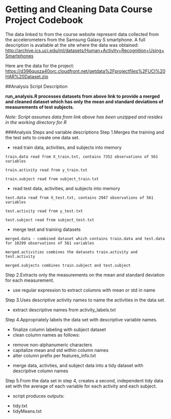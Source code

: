 Getting and Cleaning Data Course Project Codebook
===================================================
The data linked to from the course website represent data collected from the accelerometers from the Samsung Galaxy S smartphone. A full description is available at the site where the data was obtained: 
http://archive.ics.uci.edu/ml/datasets/Human+Activity+Recognition+Using+Smartphones 

Here are the data for the project: 
https://d396qusza40orc.cloudfront.net/getdata%2Fprojectfiles%2FUCI%20HAR%20Dataset.zip 

##Analysis Script Description

**run_analysis.R processes datasets from above link to provide a merged and cleaned dataset which has only the mean and standard deviations of measurements of test subjects.**

*Note: Script assumes data from link above has been unzipped and resides in the working directory for R*

###Analysis Steps and variable descriptions
Step 1.Merges the training and the test sets to create one data set.
  * read train data, activities, and subjects into memory
  
  `train.data read from X_train.txt, contains 7352 observations of 561 variables`

  `train.activity read from y_train.txt`
  
  `train.subject read from subject_train.txt`
  
  * read test data, activities, and subjects into memory
  
  `test.data read from X_test.txt, contains 2947 observations of 561 variables`

  `test.activity read from y_test.txt`
  
  `test.subject read from subject_test.txt`
  
  * merge test and training datasets
  
  `merged.data - combined dataset which contains train.data and test.data for 10299 observations of 561 variables`

  `merged.activities combines the datasets train.activity and test.activity`
  
  `merged.subjects combines train.subject and test.subject`
  
Step 2.Extracts only the measurements on the mean and standard deviation for each measurement. 
  * use regular expression to extract columns with mean or std in name

Step 3.Uses descriptive activity names to name the activities in the data set.
  * extract descriptive names from activity_labels.txt

Step 4.Appropriately labels the data set with descriptive variable names.
  * finalize column labeling with subject dataset
  * clean column names as follows:
   + remove non-alphanumeric characters
   + capitalize mean and std within column names
   + alter column prefix per features_info.txt
  * merge data, activties, and subject data into a tidy dataset with descriptive column names

Step 5.From the data set in step 4, creates a second, independent tidy data set with the average of each variable for each activity and each subject.
  * script produces outputs:
   + tidy.txt
   + tidyMeans.txt
